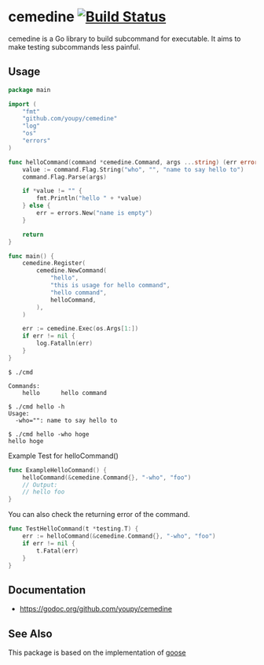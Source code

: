 # cemedine [![Build Status](https://travis-ci.org/youpy/cemedine.png?branch=master)](https://travis-ci.org/youpy/cemedine)

cemedine is a Go library to build subcommand for executable.
It aims to make testing subcommands less painful.

## Usage

```go
package main

import (
    "fmt"
    "github.com/youpy/cemedine"
    "log"
    "os"
    "errors"
)

func helloCommand(command *cemedine.Command, args ...string) (err error) {
    value := command.Flag.String("who", "", "name to say hello to")
    command.Flag.Parse(args)

	if *value != "" {
		fmt.Println("hello " + *value)
	} else {
        err = errors.New("name is empty")
    }

	return
}

func main() {
    cemedine.Register(
        cemedine.NewCommand(
            "hello",
            "this is usage for hello command",
            "hello command",
            helloCommand,
        ),
    )

	err := cemedine.Exec(os.Args[1:])
	if err != nil {
		log.Fatalln(err)
	}
}
```

```
$ ./cmd

Commands:
    hello      hello command
```

```
$ ./cmd hello -h
Usage:
  -who="": name to say hello to
```

```
$ ./cmd hello -who hoge
hello hoge
```

Example Test for helloCommand()

```go
func ExampleHelloCommand() {
    helloCommand(&cemedine.Command{}, "-who", "foo")
    // Output:
    // hello foo
}
```

You can also check the returning error of the command.

```go
func TestHelloCommand(t *testing.T) {
    err := helloCommand(&cemedine.Command{}, "-who", "foo")
    if err != nil {
        t.Fatal(err)
    }
}
```

## Documentation

- https://godoc.org/github.com/youpy/cemedine

## See Also

This package is based on the implementation of [goose](https://bitbucket.org/liamstask/goose/src/a9882a2ed799e698d21706769cd8db004ed68f79/cmd/goose/?at=master)

